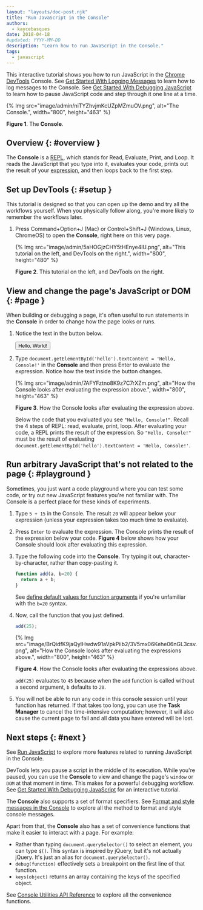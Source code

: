 ```yaml
---
layout: "layouts/doc-post.njk"
title: "Run JavaScript in the Console"
authors:
  - kaycebasques
date: 2018-04-18
#updated: YYYY-MM-DD
description: "Learn how to run JavaScript in the Console."
tags:
  - javascript
---
```


This interactive tutorial shows you how to run JavaScript in the [Chrome DevTools][1] Console. See
[Get Started With Logging Messages][2] to learn how to log messages to the Console. See [Get Started
With Debugging JavaScript][3] to learn how to pause JavaScript code and step through it one line at
a time.

{% Img src="image/admin/niTYZhvjmKcUZpMZmuOV.png", alt="The Console.", width="800", height="463" %}

**Figure 1**. The **Console**.

## Overview {: #overview }

The **Console** is a [REPL][4], which stands for Read, Evaluate, Print, and Loop. It reads the
JavaScript that you type into it, evaluates your code, prints out the result of your
[expression][5], and then loops back to the first step.

## Set up DevTools {: #setup }

This tutorial is designed so that you can open up the demo and try all the workflows yourself. When
you physically follow along, you're more likely to remember the workflows later.

1.  Press Command+Option+J (Mac) or Control+Shift+J (Windows, Linux, ChromeOS) to open the
    **Console**, right here on this very page.

    {% Img src="image/admin/5aHOGjzCHY5tHEnye4lU.png", alt="This tutorial on the left, and DevTools on the right.", width="800", height="480" %}

    **Figure 2**. This tutorial on the left, and DevTools on the right.

## View and change the page's JavaScript or DOM {: #page }

When building or debugging a page, it's often useful to run statements in the **Console** in order
to change how the page looks or runs.

1.  Notice the text in the button below.

    <button id="hello">Hello, World!</button>

2.  Type `document.getElementById('hello').textContent = 'Hello, Console!'` in the **Console** and
    then press Enter to evaluate the expression. Notice how the text inside the button changes.

    {% Img src="image/admin/7AFYFztno8K9z7C7rXZm.png", alt="How the Console looks after evaluating the expression above.", width="800", height="463" %}

    **Figure 3**. How the Console looks after evaluating the expression above.

    Below the code that you evaluated you see `"Hello, Console!"`. Recall the 4 steps of REPL: read,
    evaluate, print, loop. After evaluating your code, a REPL prints the result of the expression.
    So `"Hello, Console!"` must be the result of evaluating
    `document.getElementById('hello').textContent = 'Hello, Console!'`.

## Run arbitrary JavaScript that's not related to the page {: #playground }

Sometimes, you just want a code playground where you can test some code, or try out new JavaScript
features you're not familiar with. The Console is a perfect place for these kinds of experiments.

1.  Type `5 + 15` in the Console. The result `20` will appear below your expression
    (unless your expression takes too much time to evaluate).
2.  Press `Enter` to evaluate the expression. The Console prints
    the result of the expression below your code. **Figure 4** below shows how your Console should
    look after evaluating this expression.
3.  Type the following code into the **Console**. Try typing it out, character-by-character, rather
    than copy-pasting it.

    ```js
    function add(a, b=20) {
      return a + b;
    }
    ```

    See [define default values for function arguments][6] if you're unfamiliar with the `b=20`
    syntax.

4.  Now, call the function that you just defined.

    ```js
    add(25);
    ```

    {% Img src="image/BrQidfK9jaQyIHwdw91aVpkPiib2/3V5mx06Kehe06nGL3csv.png", alt="How the Console looks after evaluating the expressions above.", width="800", height="463" %}

    **Figure 4**. How the Console looks after evaluating the expressions above.

    `add(25)` evaluates to `45` because when the `add` function is called without a second argument,
    `b` defaults to `20`.

5.  You will not be able to run any code in this console session until your function has returned.
    If that takes too long, you can use the **Task Manager** to cancel the time-intensive computation;
    however, it will also cause the current page to fail and all data you have entered will be lost.


## Next steps {: #next }

See [Run JavaScript][7] to explore more features related to running JavaScript in the Console.

DevTools lets you pause a script in the middle of its execution. While you're paused, you can use
the **Console** to view and change the page's `window` or `DOM` at that moment in time. This makes
for a powerful debugging workflow. See [Get Started With Debugging JavaScript][8] for an interactive
tutorial.

The **Console** also supports a set of format specifiers. See [Format and style messages in the Console](/docs/devtools/console/format-style) to explore all the method to format and style console messages.

Apart from that, the **Console** also has a set of convenience functions that make it easier to interact with a page.
For example:

- Rather than typing `document.querySelector()` to select an element, you can type `$()`. This
  syntax is inspired by jQuery, but it's not actually jQuery. It's just an alias for
  `document.querySelector()`.
- `debug(function)` effectively sets a breakpoint on the first line of that function.
- `keys(object)` returns an array containing the keys of the specified object.

See [Console Utilities API Reference][9] to explore all the convenience functions.

[1]: /docs/devtools
[2]: /docs/devtools/console/log
[3]: /docs/devtools/javascript
[4]: https://en.wikipedia.org/wiki/Read%E2%80%93eval%E2%80%93print_loop
[5]: http://2ality.com/2012/09/expressions-vs-statements.html
[6]: http://es6-features.org/#DefaultParameterValues
[7]: /docs/devtools/console/reference#js
[8]: /docs/devtools/javascript
[9]: /docs/devtools/console/utilities
